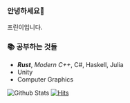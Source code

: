 ### 안녕하세요👋

프린이입니다.

### 📚 공부하는 것들 
- ***Rust***, *Modern C++*, C#, Haskell, Julia
- Unity
- Computer Graphics



![Github Stats](https://github-readme-stats.vercel.app/api?username=navierr&show_icons=true&title_color=3350A6&icon_color=F25E3D&text_color=4968A6&bg_color=F2F2F2&cache_seconds=3600)
[![Hits](https://hits.seeyoufarm.com/api/count/incr/badge.svg?url=https://github.com/navierr/)](https://github.com/navierr/)
